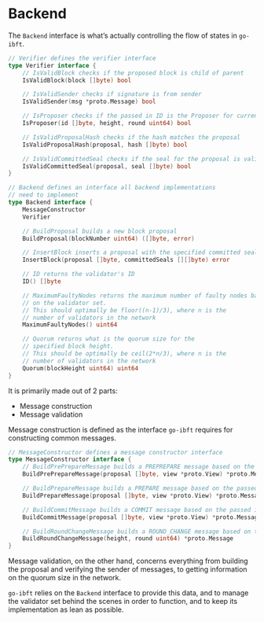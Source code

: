 # Backend

The `Backend` interface is what’s actually controlling the flow of states in `go-ibft`.

```go
// Verifier defines the verifier interface
type Verifier interface {
	// IsValidBlock checks if the proposed block is child of parent
	IsValidBlock(block []byte) bool

	// IsValidSender checks if signature is from sender
	IsValidSender(msg *proto.Message) bool

	// IsProposer checks if the passed in ID is the Proposer for current view (sequence, round)
	IsProposer(id []byte, height, round uint64) bool

	// IsValidProposalHash checks if the hash matches the proposal
	IsValidProposalHash(proposal, hash []byte) bool

	// IsValidCommittedSeal checks if the seal for the proposal is valid
	IsValidCommittedSeal(proposal, seal []byte) bool
}

// Backend defines an interface all backend implementations
// need to implement
type Backend interface {
	MessageConstructor
	Verifier

	// BuildProposal builds a new block proposal
	BuildProposal(blockNumber uint64) ([]byte, error)

	// InsertBlock inserts a proposal with the specified committed seals
	InsertBlock(proposal []byte, committedSeals [][]byte) error

	// ID returns the validator's ID
	ID() []byte

	// MaximumFaultyNodes returns the maximum number of faulty nodes based
	// on the validator set.
	// This should optimally be floor((n-1)/3), where n is the
	// number of validators in the network
	MaximumFaultyNodes() uint64

	// Quorum returns what is the quorum size for the
	// specified block height.
	// This should be optimally be ceil(2*n/3), where n is the
	// number of validators in the network
	Quorum(blockHeight uint64) uint64
}
```

It is primarily made out of 2 parts:

- Message construction
- Message validation

Message construction is defined as the interface `go-ibft` requires for constructing common messages.

```go
// MessageConstructor defines a message constructor interface
type MessageConstructor interface {
	// BuildPrePrepareMessage builds a PREPREPARE message based on the passed in proposal
	BuildPrePrepareMessage(proposal []byte, view *proto.View) *proto.Message

	// BuildPrepareMessage builds a PREPARE message based on the passed in proposal
	BuildPrepareMessage(proposal []byte, view *proto.View) *proto.Message

	// BuildCommitMessage builds a COMMIT message based on the passed in proposal
	BuildCommitMessage(proposal []byte, view *proto.View) *proto.Message

	// BuildRoundChangeMessage builds a ROUND_CHANGE message based on the passed in proposal
	BuildRoundChangeMessage(height, round uint64) *proto.Message
}
```

Message validation, on the other hand, concerns everything from building the proposal and verifying the sender of messages, to getting information on the quorum size in the network.

`go-ibft` relies on the `Backend` interface to provide this data, and to manage the validator set behind the scenes in order to function, and to keep its implementation as lean as possible.
